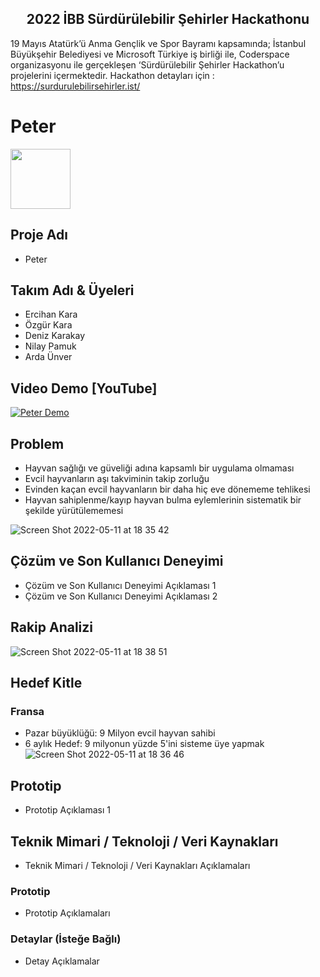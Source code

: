 <h2 align="center"><span><strong>2022 İBB Sürdürülebilir Şehirler Hackathonu</strong></span></h2>

19 Mayıs Atatürk’ü Anma Gençlik ve Spor Bayramı kapsamında; İstanbul Büyükşehir Belediyesi ve Microsoft Türkiye iş birliği ile, Coderspace organizasyonu ile gerçekleşen ‘Sürdürülebilir Şehirler Hackathon’u projelerini içermektedir. Hackathon detayları için : https://surdurulebilirsehirler.ist/

# Peter
<img src="https://user-images.githubusercontent.com/69303698/161823151-ca05bec5-ba67-40e9-8b80-4e09f9c86447.png" width="96">

## Proje Adı
- Peter

## Takım Adı & Üyeleri
- Ercihan Kara
- Özgür Kara
- Deniz Karakay
- Nilay Pamuk
- Arda Ünver

## Video Demo [YouTube]
[![Peter Demo](https://img.youtube.com/vi/OapeyNLWvjo/0.jpg)](https://www.youtube.com/watch?v=OapeyNLWvjo)

## Problem
- Hayvan sağlığı ve güveliği adına kapsamlı bir uygulama olmaması
- Evcil hayvanların aşı takviminin takip zorluğu
- Evinden kaçan evcil hayvanların bir daha hiç eve dönememe tehlikesi
- Hayvan sahiplenme/kayıp hayvan bulma eylemlerinin sistematik bir şekilde yürütülememesi

![Screen Shot 2022-05-11 at 18 35 42](https://user-images.githubusercontent.com/20050426/167889947-87b95b7a-aeab-4944-a752-f6a177e6e013.png)

## Çözüm ve Son Kullanıcı Deneyimi
- Çözüm ve Son Kullanıcı Deneyimi Açıklaması 1
- Çözüm ve Son Kullanıcı Deneyimi Açıklaması 2

## Rakip Analizi
![Screen Shot 2022-05-11 at 18 38 51](https://user-images.githubusercontent.com/20050426/167890637-15866141-7068-41b5-af4e-9cb6460465d9.png)

## Hedef Kitle
### Fransa
- Pazar büyüklüğü: 9 Milyon evcil hayvan sahibi
- 6 aylık Hedef: 9 milyonun yüzde 5'ini sisteme üye yapmak
![Screen Shot 2022-05-11 at 18 36 46](https://user-images.githubusercontent.com/20050426/167890157-b8b9fe76-f767-4256-8212-76110bab50cf.png)

## Prototip
- Prototip Açıklaması 1

## Teknik Mimari / Teknoloji / Veri Kaynakları
- Teknik Mimari / Teknoloji / Veri Kaynakları Açıklamaları

### Prototip
- Prototip Açıklamaları

### Detaylar (İsteğe Bağlı)
- Detay Açıklamalar
